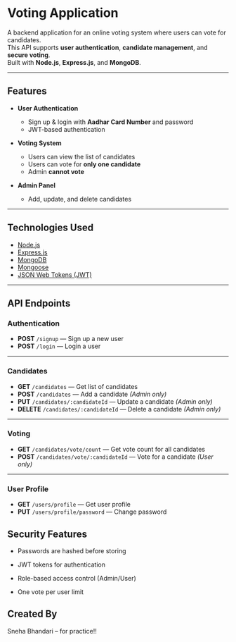 # Voting Application

A backend application for an online voting system where users can vote for candidates.  
This API supports **user authentication**, **candidate management**, and **secure voting**.  
Built with **Node.js**, **Express.js**, and **MongoDB**.

---

## Features

- **User Authentication**
  - Sign up & login with **Aadhar Card Number** and password
  - JWT-based authentication

- **Voting System**
  - Users can view the list of candidates
  - Users can vote for **only one candidate**
  - Admin **cannot vote**

- **Admin Panel**
  - Add, update, and delete candidates

---

## Technologies Used
- [Node.js](https://nodejs.org/)
- [Express.js](https://expressjs.com/)
- [MongoDB](https://www.mongodb.com/)
- [Mongoose](https://mongoosejs.com/)
- [JSON Web Tokens (JWT)](https://jwt.io/)

---

## API Endpoints

### Authentication
- **POST** `/signup` — Sign up a new user  
- **POST** `/login` — Login a user  

---

### Candidates
- **GET** `/candidates` — Get list of candidates  
- **POST** `/candidates` — Add a candidate *(Admin only)*  
- **PUT** `/candidates/:candidateId` — Update a candidate *(Admin only)*  
- **DELETE** `/candidates/:candidateId` — Delete a candidate *(Admin only)*  

---

### Voting
- **GET** `/candidates/vote/count` — Get vote count for all candidates  
- **POST** `/candidates/vote/:candidateId` — Vote for a candidate *(User only)*  

---

### User Profile
- **GET** `/users/profile` — Get user profile  
- **PUT** `/users/profile/password` — Change password 

## Security Features

- Passwords are hashed before storing

- JWT tokens for authentication

- Role-based access control (Admin/User)

- One vote per user limit

## Created By
Sneha Bhandari – for practice!!